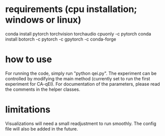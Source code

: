# requirements (cpu installation; windows or linux)
conda install pytorch torchvision torchaudio cpuonly -c pytorch
conda install botorch -c pytorch -c gpytorch -c conda-forge

# how to use
For running the code, simply run "python qei.py". The experiment can be controlled by modifying the main method (currently set to run the first experiment for CA-qEI). For documentation of the parameters, please read the comments in the helper classes.

# limitations
Visualizations will need a small readjustment to run smoothly. The config file will also be added in the future.

